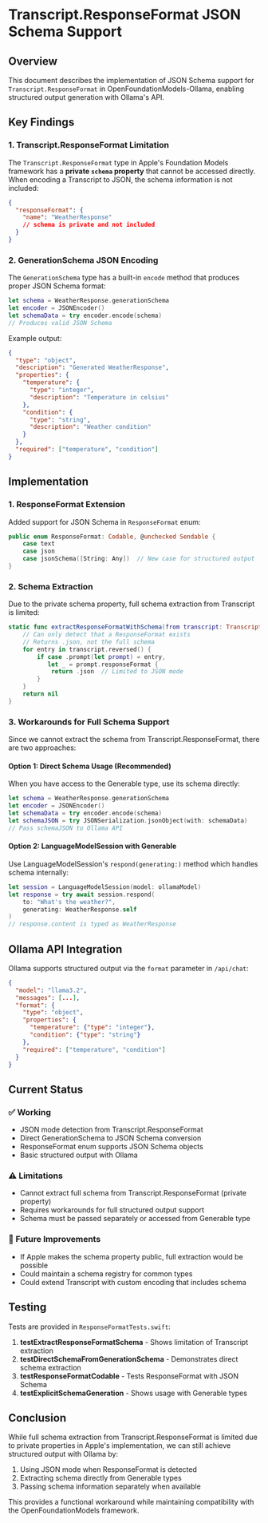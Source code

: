 # Transcript.ResponseFormat JSON Schema Support

## Overview

This document describes the implementation of JSON Schema support for `Transcript.ResponseFormat` in OpenFoundationModels-Ollama, enabling structured output generation with Ollama's API.

## Key Findings

### 1. Transcript.ResponseFormat Limitation

The `Transcript.ResponseFormat` type in Apple's Foundation Models framework has a **private `schema` property** that cannot be accessed directly. When encoding a Transcript to JSON, the schema information is not included:

```json
{
  "responseFormat": {
    "name": "WeatherResponse"
    // schema is private and not included
  }
}
```

### 2. GenerationSchema JSON Encoding

The `GenerationSchema` type has a built-in `encode` method that produces proper JSON Schema format:

```swift
let schema = WeatherResponse.generationSchema
let encoder = JSONEncoder()
let schemaData = try encoder.encode(schema)
// Produces valid JSON Schema
```

Example output:
```json
{
  "type": "object",
  "description": "Generated WeatherResponse",
  "properties": {
    "temperature": {
      "type": "integer",
      "description": "Temperature in celsius"
    },
    "condition": {
      "type": "string",
      "description": "Weather condition"
    }
  },
  "required": ["temperature", "condition"]
}
```

## Implementation

### 1. ResponseFormat Extension

Added support for JSON Schema in `ResponseFormat` enum:

```swift
public enum ResponseFormat: Codable, @unchecked Sendable {
    case text
    case json
    case jsonSchema([String: Any])  // New case for structured output
}
```

### 2. Schema Extraction

Due to the private schema property, full schema extraction from Transcript is limited:

```swift
static func extractResponseFormatWithSchema(from transcript: Transcript) -> ResponseFormat? {
    // Can only detect that a ResponseFormat exists
    // Returns .json, not the full schema
    for entry in transcript.reversed() {
        if case .prompt(let prompt) = entry,
           let _ = prompt.responseFormat {
            return .json  // Limited to JSON mode
        }
    }
    return nil
}
```

### 3. Workarounds for Full Schema Support

Since we cannot extract the schema from Transcript.ResponseFormat, there are two approaches:

#### Option 1: Direct Schema Usage (Recommended)

When you have access to the Generable type, use its schema directly:

```swift
let schema = WeatherResponse.generationSchema
let encoder = JSONEncoder()
let schemaData = try encoder.encode(schema)
let schemaJSON = try JSONSerialization.jsonObject(with: schemaData)
// Pass schemaJSON to Ollama API
```

#### Option 2: LanguageModelSession with Generable

Use LanguageModelSession's `respond(generating:)` method which handles schema internally:

```swift
let session = LanguageModelSession(model: ollamaModel)
let response = try await session.respond(
    to: "What's the weather?",
    generating: WeatherResponse.self
)
// response.content is typed as WeatherResponse
```

## Ollama API Integration

Ollama supports structured output via the `format` parameter in `/api/chat`:

```json
{
  "model": "llama3.2",
  "messages": [...],
  "format": {
    "type": "object",
    "properties": {
      "temperature": {"type": "integer"},
      "condition": {"type": "string"}
    },
    "required": ["temperature", "condition"]
  }
}
```

## Current Status

### ✅ Working
- JSON mode detection from Transcript.ResponseFormat
- Direct GenerationSchema to JSON Schema conversion
- ResponseFormat enum supports JSON Schema objects
- Basic structured output with Ollama

### ⚠️ Limitations
- Cannot extract full schema from Transcript.ResponseFormat (private property)
- Requires workarounds for full structured output support
- Schema must be passed separately or accessed from Generable type

### 🔄 Future Improvements
- If Apple makes the schema property public, full extraction would be possible
- Could maintain a schema registry for common types
- Could extend Transcript with custom encoding that includes schema

## Testing

Tests are provided in `ResponseFormatTests.swift`:

1. **testExtractResponseFormatSchema** - Shows limitation of Transcript extraction
2. **testDirectSchemaFromGenerationSchema** - Demonstrates direct schema extraction
3. **testResponseFormatCodable** - Tests ResponseFormat with JSON Schema
4. **testExplicitSchemaGeneration** - Shows usage with Generable types

## Conclusion

While full schema extraction from Transcript.ResponseFormat is limited due to private properties in Apple's implementation, we can still achieve structured output with Ollama by:

1. Using JSON mode when ResponseFormat is detected
2. Extracting schema directly from Generable types
3. Passing schema information separately when available

This provides a functional workaround while maintaining compatibility with the OpenFoundationModels framework.